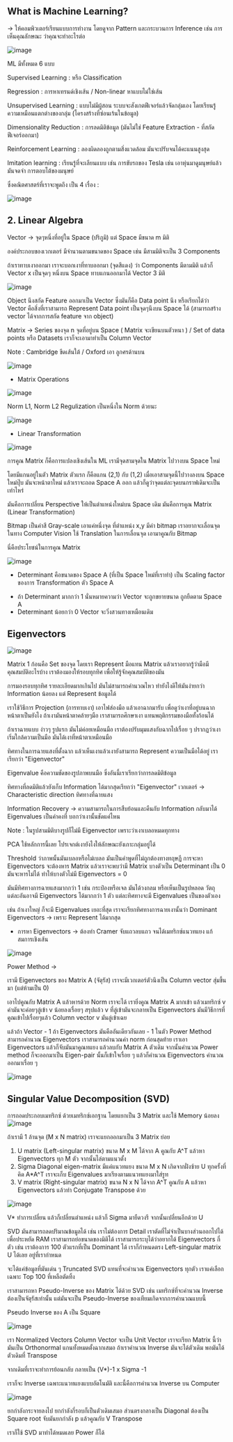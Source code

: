 ## What is Machine Learning?

-> ให้คอมพิวเตอร์เรียนแบบการทำงาน โดยดูจาก Pattern และกระบวนการ Inference เช่น การเห็นคุณลักษณะ ว่าคุณจะทำอะไรต่อ

![image](https://github.com/user-attachments/assets/6ddbcc13-36cf-4df5-a3e9-4adc7b51e79e)

ML มีทั้งหมด 6 แบบ

Supervised Learning : หรือ Classification

Regression : การหาเทรนด์เชิงเส้น / Non-linear หาแบบไม่ใช่เส้น

Unsupervised Learning : แบบไม่มีผู้สอน ระบบจะสังเกตฟีเจอร์แล้วจัดกลุ่มเอง โดยเรียนรู้ความเหมือนแตกต่างของกลุ่ม (โครงสร้างที่ซ่อนเร้นในข้อมูล)

Dimensionality Reduction : การลดมิติข้อมูล (มันไม่ใช่ Feature Extraction - ที่สกัดฟีเจอร์ออกมา)

Reinforcement Learning : ลองผิดลองถูกตามสิ่งแวดล้อม มันจะปรับจนได้คะแนนสูงสุด

Imitation learning : เรียนรู้ที่จะเลียนแบบ เช่น การขับรถของ Tesla เช่น เอาหุ่นมาดูมนุษย์แล้วมันจดจำ การตอบโต้ของมนุษย์

ซึ่งคณิตศาสตร์ที่เราจะพูดถึง เป็น 4 เรื่อง :

![image](https://github.com/user-attachments/assets/536ad87a-f759-4696-81b1-aac700e61a22)

## 2. Linear Algebra

Vector -> จุดๆหนึ่งที่อยู่ใน Space (ปริภูมิ) แต่ Space มีขนาด m มิติ 

องค์ประกอบของเวกเตอร์ มีจำนวนตามขนาดของ Space เช่น มีสามมิติจะเป็น 3 Components

ถ้าเราทาบเงาออกมา เราจะบอกเงาที่ทาบออกมา (จุดสีแดง) ว่า Components มีตามมิติ แล้วก็ Vector x เป็นจุดๆ หนึ่งบน Space ทาบแกนออกมาได้ Vector 3 มิติ

![image](https://github.com/user-attachments/assets/8094ccdf-27f7-4b9c-9acc-5b177376906c)

Object นึงสกัด Feature ออกมาเป็น Vector ซึ่งมันก็คือ Data point นึง 
หรือเรียกได้ว่า Vector คือสิ่งที่เราสามารถ Represent Data point เป็นจุดๆนึงบน Space ได้
(สามารถสร้าง vector ได้จากการสกัด feature จาก object)

Matrix -> Series ของจุด n จุดที่อยู่บน Space ( Matrix จะเขียนบนตัวหนา ) / Set of data points หรือ Datasets เราก็จะเอามาทำเป็น Column Vector

Note : Cambridge ขีดเส้นใต้ / Oxford เอา ลูกศรด้านบน

![image](https://github.com/user-attachments/assets/75575c45-20da-4d64-b961-7eb82c8c8459)

* Matrix Operations

![image](https://github.com/user-attachments/assets/d424d8a7-91fa-48b9-b89e-d5d81b73a453)

Norm L1, Norm L2 Regulization เป็นหนึ่งใน Norm ด้วยนะ

![image](https://github.com/user-attachments/assets/3d998b10-572a-4389-bfa7-c37f7af14f29)

* Linear Transformation

![image](https://github.com/user-attachments/assets/950532b9-ebae-4edc-9c00-b11d94ab3542)

การคูณ Matrix ก็คือการแปลงเชิงเส้นใน ML เรามีจุดสามจุดใน Matrix ไปวางบน Space ใหม่

โดยมีแกนอยู่ในตัว Matrix ตัวแรก ก็คือแกน (2,1) กับ (1,2) เมื่อเอาสามจุดนี้ไปวางลงบน Space ใหม่ปุ๊บ มันจะหน้าตาใหม่ แล้วเราจะถอด Space A ออก
แล้วก็ดูว่าจุดแต่ละจุดบนกราฟเดิมจะเป็นเท่าไหร่

มันคือการเปลี่ยน Perspective ให้เป็นตำแหน่งใหม่บน Space เดิม มันคือการคูณ Matrix (Linear Transformation)

Bitmap เป็นค่าสี Gray-scale เอาแค่หนึ่งจุด ที่ตำแหน่ง x,y มีค่า bitmap เราอยากจะเลื่อนจุด ในทาง Computer Vision ใช้ Translation ในการเลื่อนจุด เอามาคูณกับ Bitmap

นี่คือประโยชน์ในการคูณ Matrix 

![image](https://github.com/user-attachments/assets/d313c86d-6771-463a-a2ee-e8332b446f6a)

* Determinant คือขนาดของ Space A (ที่เป็น Space ใหม่ที่เราทำ) เป็น Scaling factor ของการ Transformation ตัว Space A 

- ถ้า Determinant มากกว่า 1 นั่นหมายความว่า Vector จะถูกขยายขนาด ถูกยืดตาม Space A
- Determinant น้อยกว่า 0 Vector จะวิ่งสวนทางเหมือนเดิม

## Eigenvectors

![image](https://github.com/user-attachments/assets/1b2944b2-74c1-4b7f-8b6a-40f269022164)

Matrix 1 ก้อนคือ Set ของจุด โดยเรา Represent มือแทน Matrix แล้วเราอยากรู้ว่ามือมีคุณสมบัติอะไรบ้าง เราต้องมองให้รอบทุกทิศ เพื่อให้รู้จักคุณสมบัติของมัน

การมองรอบทุกทิศ รายละเอียดมากเกินไป มันไม่สามารถคำนวณไหว ทำยังไงดีให้มันง่ายกว่า Information น้อยลง แต่ Represent ข้อมูลได้

เราใช้วิธีการ Projection (การทาบเงา) เอาไฟส่องมือ แล้วเอาฉากมารับ เพื่อดูว่าเงาที่อยู่บนฉากหน้าตาเป็นยังไง ถ้าเงามันหน้าตาคล้ายๆมือ เราสามารถศึกษาเงา แทนพฤติกรรมของมือทั้งก้อนได้

ถ้าเราฉายแบบ ง่าวๆ รูปแรก มันไม่ค่อยเหมือนมือ เราต้องปรับมุมแสงกับฉากไปเรื่อย ๆ ปรากฎว่าเงาเริ่มใกล้ความเป็นมือ มันได้เงาที่หน้าตาเหมือนมือ

ทิศทางในการฉายแสงที่ตั้งฉาก แล้วเห็นเงาแล้วเงายังสามารถ Represent ความเป็นมือได้อยู่ เราเรียกว่า "Eigenvector"

Eigenvalue คือความชัดของรูปภาพบนมือ ซึ่งอันนี้เราเรียกว่าการลดมิติข้อมูล 

ทิศทางที่ลดมิติแล้วยังเก็บ Information ได้มากสุดเรียกว่า "Eigenvector" เวกเตอร์ -> Characteristic direction ทิศทางที่ฉายแสง

Information Recovery -> ความสามารถในการสืบย้อนและคืนกับ Information กลับมาได้ Eigenvalues เป็นค่าคงที่ บอกว่าเงานั้นชัดแค่ไหน

Note : ในรูปสามมิติบางรูปก็ไม่มี Eigenvector เพราะว่าเงาเบลอหมดทุกทาง

PCA ใช้หลักการนี้เลย โปรเจกต์เงายังไงให้ลักษณะยังเกาะกลุ่มอยู่ได้

Threshold ว่าภาพนั้นมันเบลอหรือไม่เบลอ มันเป็นคำพูดที่ไม่ถูกต้องทางทฤษฏี การจะหา Eigenvectors จะต้องหาร Matrix แล้วเราจะพบว่ามี Matrix บางตัวเป็น Determinant เป็น 0 มันจะหารไม่ได้ ทำให้บางตัวไม่มี Eigenvectors = 0

มันมีทิศทางการฉายแสงมากกว่า 1 เช่น กระป๋องหรือเจล มันได้วงกลม หรือเห็นเป็นรูปหลอด วัตถุแต่ละอันอาจมี Eigenvectors ได้มากกว่า 1 ตัว แต่ละทิศทางจะมี Eigenvalues เป็นของตัวเอง

เช่น ถ้าเงาใหญ่ ก็จะมี Eigenvalues เยอะที่สุด เราจะเรียกทิศทางการฉายเงานั้นว่า Dominant Eigenvectors -> เพราะ Represent ได้มากสุด

* การหา Eigenvectors -> ต้องทำ Cramer จับแถวลบแถว จนได้เมทริกซ์แนวทแยง แก้สมการเชิงเส้น

![image](https://github.com/user-attachments/assets/af67b057-bc10-409d-bfec-c68f72a69688)

Power Method ->

เรามี Eigenvectors ของ Matrix A (จัตุรัส) เราจะมีเวกเตอร์ตัวนึงเป็น Column vector สุ่มขึ้นมา (แต่ห้ามเป็น 0)

เอาไปคูณกับ Matrix A แล้วหารด้วย Norm เราจะได้ เรายิ่งคูณ Matrix A มากเข้า แล้วเมทริกซ์ v ค่ามันจะค่อยๆลู่เข้า
v น้อยลงเรื่อยๆ สรุปแล้ว v ที่ลู่เข้ามันจะกลายเป็น Eigenvectors มันมีวิธีการที่คูณเข้าไปเรื่อยๆแล้ว Column vector v มันลู่เข้าเฉย

แล้วถ้า Vector - 1 ถ้า Eigenvectors มันคืออันเดียวกันเลย - 1 
ในตัว Power Method สามารถคำนวณ Eigenvectors เราสามารถคำนวณค่า norm ก่อนสุดท้าย เราเอา Eigenvectors แล้วก็จับมันมาคูณทแยง แล้วลบกับ Matrix A ตัวเดิม
จากนั้นคำนวณ Power method ก็จะออกมาเป็น Eigen-pair นั้นก็เข้าใจเรื่อย ๆ แล้วก็คำนวณ Eigenvectors คำนวณออกมาเรื่อย ๆ

![image](https://github.com/user-attachments/assets/e1d7c792-4b43-4f9f-9167-f1f77fb79da9)

## Singular Value Decomposition (SVD)

การถอดประกอบเมทริกซ์ ด้วยเมทริกซ์เอกฐาน โดยแยกเป็น 3 Matrix และใช้ Memory น้อยลง
![image](https://github.com/user-attachments/assets/1dd6ed95-6b94-4aa4-9842-fafd8aac6f9c)

ถ้าเรามี 1 ล้านจุด (M x N matrix) เราจะแยกออกมาเป็น 3 Matrix ย่อย
1. U matrix (Left-singular matrix) ขนาด M x M ได้จาก A คูณกับ A^T แล้วหา Eigenvectors ทุก M ตัว จากนั้นไล่ตามแนวตั้ง
2. Sigma Diagonal eigen-matrix มีแค่แนวทแยง ขนาด M x N เกิดจากฝั่งซ้าย U ทุกครั้งที่คิด A*A^T เราจะเก็บ Eigenvalues มาเรียงตามแนวทแยงมาใส่รูท
3. V matrix (Right-singular matrix) ขนาด N x N ได้จาก A^T คูณกับ A แล้วหา Eigenvectors แล้วทำ Conjugate Transpose ด้วย

![image](https://github.com/user-attachments/assets/188b4b0a-4ffd-4f84-b944-3e2cad4efdac)

V* ทำการเปลี่ยน แล้วก็เปลี่ยนตำแหน่ง แล้วก็ Sigma มายืดวงรี จากนั้นเปลี่ยนอีกด้วย U

SVD มันสามารถลดปริมาณข้อมูลได้ เช่น เราไม่ต้องการ Detail เราตัดที่ไม่จำเป็นบางส่วนออกไปได้ เพื่อประหยัด RAM เราสามารถย่อขนาดของมิติได้
เราสามารถระบุได้ว่าอยากได้ Eigenvectors กี่ตัว เช่น เราต้องการ 100 ตัวแรกที่เป็น Dominant ได้ เราก็กำหนดตรง Left-singular matrix U ได้เลย อยู่ที่เรากำหนด

จะได้แค่ข้อมูลที่มันเด่น ๆ
Truncated SVD แทนที่จะคำนวณ Eigenvectors ทุกตัว เราแค่เลือกเฉพาะ Top 100 ที่เหลือตัดทิ้ง

เราสามารถหา Pseudo-Inverse ของ Matrix ได้ด้วย SVD เช่น เมทริกซ์ที่จะคำนวณ Inverse ต้องเป็นจัตุรัสเท่านั้น แต่มันจะเป็น Pseudo-Inverse ของเทียมเกิดจากการคำนวณแบบนี้

Pseudo Inverse ของ A เป็น Square 

![image](https://github.com/user-attachments/assets/5279ce34-e052-4166-8422-64e344b49b58)


เรา Normalized Vectors Column Vector จะเป็น Unit Vector เราจะเรียก Matrix นี้ว่ามันเป็น Orthonormal แกนทั้งหมดตั้งฉากเสมอ ถ้าเราคำนวณ Inverse มันจะได้ตัวเดิม พอมันได้ตัวเดิมที่ Transpose

จากเดิมที่เราจะทำการย้อนกลับ กลายเป็น (V*)-1 x Sigma -1

เราก็จะ Inverse เฉพาะแนวทแยงแบบอัตโนมัติ และนี้คือการคำนวณ Inverse บน Computer 

![image](https://github.com/user-attachments/assets/28856dce-6b02-45d0-837c-87146fcda4f6)

ยกกำลังกระจายลงไป ยกกำลังกี่รอบก็เป็นตัวเดิมเสมอ ส่วนตรงกลางเป็น Diagonal ต้องเป็น Square root จับมันยกกำลัง p แล้วคูณกับ V Transpose

เราก็ใช้ SVD มาทำได้หมดเลย Power ก็ได้
